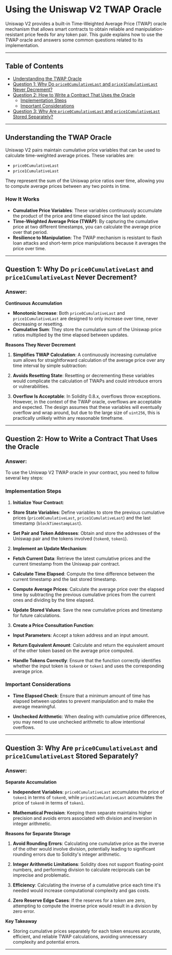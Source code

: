 # Using the Uniswap V2 TWAP Oracle

Uniswap V2 provides a built-in Time-Weighted Average Price (TWAP) oracle mechanism that allows smart contracts to obtain reliable and manipulation-resistant price feeds for any token pair. This guide explains how to use the TWAP oracle and answers some common questions related to its implementation.

---

## Table of Contents

- [Understanding the TWAP Oracle](#understanding-the-twap-oracle)
- [Question 1: Why Do `price0CumulativeLast` and `price1CumulativeLast` Never Decrement?](#question-1-why-do-price0cumulativelast-and-price1cumulativelast-never-decrement)
- [Question 2: How to Write a Contract That Uses the Oracle](#question-2-how-to-write-a-contract-that-uses-the-oracle)
  - [Implementation Steps](#implementation-steps)
  - [Important Considerations](#important-considerations)
- [Question 3: Why Are `price0CumulativeLast` and `price1CumulativeLast` Stored Separately?](#question-3-why-are-price0cumulativelast-and-price1cumulativelast-stored-separately)

---

## Understanding the TWAP Oracle

Uniswap V2 pairs maintain cumulative price variables that can be used to calculate time-weighted average prices. These variables are:

- `price0CumulativeLast`
- `price1CumulativeLast`

They represent the sum of the Uniswap price ratios over time, allowing you to compute average prices between any two points in time.

### How It Works

- **Cumulative Price Variables**: These variables continuously accumulate the product of the price and time elapsed since the last update.
- **Time-Weighted Average Price (TWAP)**: By capturing the cumulative price at two different timestamps, you can calculate the average price over that period.
- **Resilience to Manipulation**: The TWAP mechanism is resistant to flash loan attacks and short-term price manipulations because it averages the price over time.

---

## Question 1: Why Do `price0CumulativeLast` and `price1CumulativeLast` Never Decrement?

### Answer:

**Continuous Accumulation**

- **Monotonic Increase**: Both `price0CumulativeLast` and `price1CumulativeLast` are designed to only increase over time, never decreasing or resetting.
- **Cumulative Sum**: They store the cumulative sum of the Uniswap price ratios multiplied by the time elapsed between updates.

**Reasons They Never Decrement**

1. **Simplifies TWAP Calculation**: A continuously increasing cumulative sum allows for straightforward calculation of the average price over any time interval by simple subtraction:


2. **Avoids Resetting State**: Resetting or decrementing these variables would complicate the calculation of TWAPs and could introduce errors or vulnerabilities.

3. **Overflow Is Acceptable**: In Solidity 0.8.x, overflows throw exceptions. However, in the context of the TWAP oracle, overflows are acceptable and expected. The design assumes that these variables will eventually overflow and wrap around, but due to the large size of `uint256`, this is practically unlikely within any reasonable timeframe.


---

## Question 2: How to Write a Contract That Uses the Oracle

### Answer:

To use the Uniswap V2 TWAP oracle in your contract, you need to follow several key steps:

### Implementation Steps

1. **Initialize Your Contract**:

- **Store State Variables**: Define variables to store the previous cumulative prices (`price0CumulativeLast`, `price1CumulativeLast`) and the last timestamp (`blockTimestampLast`).

- **Set Pair and Token Addresses**: Obtain and store the addresses of the Uniswap pair and the tokens involved (`token0`, `token1`).

2. **Implement an Update Mechanism**:

- **Fetch Current Data**: Retrieve the latest cumulative prices and the current timestamp from the Uniswap pair contract.

- **Calculate Time Elapsed**: Compute the time difference between the current timestamp and the last stored timestamp.

- **Compute Average Prices**: Calculate the average price over the elapsed time by subtracting the previous cumulative prices from the current ones and dividing by the time elapsed.

- **Update Stored Values**: Save the new cumulative prices and timestamp for future calculations.

3. **Create a Price Consultation Function**:

- **Input Parameters**: Accept a token address and an input amount.

- **Return Equivalent Amount**: Calculate and return the equivalent amount of the other token based on the average price computed.

- **Handle Tokens Correctly**: Ensure that the function correctly identifies whether the input token is `token0` or `token1` and uses the corresponding average price.

### Important Considerations

- **Time Elapsed Check**: Ensure that a minimum amount of time has elapsed between updates to prevent manipulation and to make the average meaningful.

- **Unchecked Arithmetic**: When dealing with cumulative price differences, you may need to use unchecked arithmetic to allow intentional overflows.


---

## Question 3: Why Are `price0CumulativeLast` and `price1CumulativeLast` Stored Separately?

### Answer:

**Separate Accumulation**

- **Independent Variables**: `price0CumulativeLast` accumulates the price of `token1` in terms of `token0`, while `price1CumulativeLast` accumulates the price of `token0` in terms of `token1`.

- **Mathematical Precision**: Keeping them separate maintains higher precision and avoids errors associated with division and inversion in integer arithmetic.

**Reasons for Separate Storage**

1. **Avoid Rounding Errors**: Calculating one cumulative price as the inverse of the other would involve division, potentially leading to significant rounding errors due to Solidity's integer arithmetic.

2. **Integer Arithmetic Limitations**: Solidity does not support floating-point numbers, and performing division to calculate reciprocals can be imprecise and problematic.

3. **Efficiency**: Calculating the inverse of a cumulative price each time it's needed would increase computational complexity and gas costs.

4. **Zero Reserve Edge Cases**: If the reserves for a token are zero, attempting to compute the inverse price would result in a division by zero error.

**Key Takeaway**

- Storing cumulative prices separately for each token ensures accurate, efficient, and reliable TWAP calculations, avoiding unnecessary complexity and potential errors.

---

